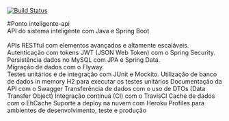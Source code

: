 [![Build Status](https://travis-ci.org/adaoodiego/Ponto-inteligente-api.svg?branch=master)](https://travis-ci.org/adaoodiego/Ponto-inteligente-api)

#Ponto inteligente-api<br/>
API do sistema inteligente com Java e Spring Boot 
<br/><br/>
APIs RESTful com elementos avançados e altamente escaláveis.<br/>
Autenticação com tokens JWT (JSON Web Token) com o Spring Security.<br/>
Persistência dados no MySQL com JPA e Spring Data.<br/>
Migração de dados com o Flyway.<br/>
Testes unitários e de integração com JUnit e Mockito.
Utilização de banco de dados in memory H2 para executar os testes unitários
Documentação da API com o Swagger
Transferência de dados com o uso de DTOs (Data Transfer Object)
Integração contínua (CI) com o TravisCI
Cache de dados com o EhCache
Suporte a deploy na nuvem  com Heroku
Profiles para ambientes de desenvolvimento, teste e produção




 
